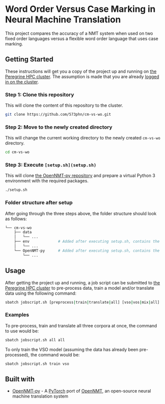 # Word Order Versus Case Marking in Neural Machine Translation
This project compares the accuracy of a NMT system when used on two fixed order languages versus a flexible word order language that uses case marking.

## Getting Started
These instructions will get you a copy of the project up and running on [the Peregrine HPC cluster](https://www.rug.nl/society-business/centre-for-information-technology/research/services/hpc/facilities/peregrine-hpc-cluster?lang=en). The assumption is made that you are already [logged in on the cluster](https://redmine.hpc.rug.nl/redmine/projects/peregrine/wiki/General).

### Step 1: Clone this repository
This will clone the content of this repository to the cluster.
```bash
git clone https://github.com/573phn/cm-vs-wo.git
```

### Step 2: Move to the newly created directory
This will change the current working directory to the newly created `cm-vs-wo` directory.
```bash
cd cm-vs-wo
```

### Step 3: Execute `[setup.sh](setup.sh)`
This will clone [the OpenNMT-py repository](https://github.com/OpenNMT/OpenNMT-py) and prepare a virtual Python 3 environment with the required packages.
```bash
./setup.sh
```

### Folder structure after setup
After going through the three steps above, the folder structure should look as follows:
```bash
└── cm-vs-wo
    ├── data
    │   └── ...
    ├── env             # Added after executing setup.sh, contains the virtual Python 3 environment
    │   └── ...
    └── OpenNMT-py      # Added after executing setup.sh, contains the OpenNMT-py repository
        └── ...
```

## Usage
After getting the project up and running, a job script can be submitted to [the Peregrine HPC cluster](https://www.rug.nl/society-business/centre-for-information-technology/research/services/hpc/facilities/peregrine-hpc-cluster?lang=en) to pre-process data, train a model and/or translate data using the following command:
```bash
sbatch jobscript.sh [preprocess|train|translate|all] [vso|vos|mix|all]
```

### Examples
To pre-process, train and translate all three corpora at once, the command to use would be:
```bash
sbatch jobscript.sh all all
```

To only train the VSO model (assuming the data has already been pre-processed), the command would be:
```bash
sbatch jobscript.sh train vso
```

## Built with
* [OpenNMT-py](https://github.com/OpenNMT/OpenNMT-py) - A [PyTorch](https://pytorch.org/) port of [OpenNMT](http://opennmt.net/), an open-source neural machine translation system